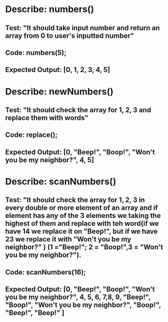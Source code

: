 # Describe: numbers()

## Test: "It should take input number and return an array  from 0 to user's inputted number"
## Code: numbers(5);
## Expected Output: [0, 1, 2, 3, 4, 5]


# Describe: newNumbers()
## Test:  "It should check the array for 1, 2, 3 and replace them with words"
## Code: replace();
## Expected Output: [0, "Beep!", "Boop!", "Won't you be my neighbor?", 4, 5]



# Describe: scanNumbers()
## Test:  "It should check the array for 1, 2, 3 in every double or more element of an array and if element has any of the 3 elements we taking the highest of them and replace with teh word(if we have 14 we replace it on "Beep!", but if we have 23 we replace it with "Won't you be my neighbor?"  ) (1 ="Beep!"; 2 = "Boop!",3 = "Won't you be my neighbor?").
## Code: scanNumbers(16);
## Expected Output: [0, "Beep!", "Boop!", "Won't you be my neighbor?", 4, 5, 6, 7,8, 9, "Beep!", "Boop!", "Won't you be my neighbor?", "Boop!", "Beep!", "Beep!"  ]